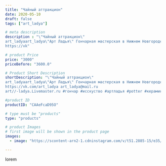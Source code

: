 ```yaml
---
title: "Чайный аттракцион"
date: 2020-05-10
draft: false
tags: ["art_ladya"]

# meta description
description : "\"Чайный аттракцион\" 
art_ladyaart_ladya\"Арт Ладья\" Гончарная мастерская в Нижнем Новгороде. Изготовление керамики и мастер//-классы по обучению. 
https://vk"

# product Price
price: "3000"
priceBefore: "3600.0"

# Product Short Description
shortDescription: "\"Чайный аттракцион\" 
art_ladyaart_ladya\"Арт Ладья\" Гончарная мастерская в Нижнем Новгороде. Изготовление керамики и мастер//-классы по обучению. 
https://vk.com/art_ladya art_ladya@mail.ru 
art//-ladya.Livemaster.ru #гончар #исскуство #артладья #potter #керамикадляинтерьера #керамикаручнаяработа #керамиканазаказ #handmade #посудаизглины #керамика #чайник #эксклюзивнаякерамика #painter #dishes #decor #ceramicar #pot #claygoods #restaurant #earthenware #ceramic #design #elfish #flowers #ceramicart #teapot #заварочныйчайник #clay #авторскаякерамика"

#product ID
productID: "CAAeFcaD95O"

# type must be "products"
type: "products"

# product Images
# first image will be shown in the product page
images:
  - image: "https://scontent-arn2-1.cdninstagram.com/v/t51.2885-15/e35/96373109_1438663156294926_540347816535564416_n.jpg?tp=1&_nc_ht=scontent-arn2-1.cdninstagram.com&_nc_cat=106&_nc_ohc=ixYhXCoKe3MAX-Kcnhx&ccb=7-4&oh=19c38c81be3573c683739b856fd76c8c&oe=6082BAB4&_nc_sid=86f79a&ig_cache_key=MjMwNTk3NTMyNDcwODQyOTM5MA%3D%3D.2-ccb7-4"

---
```

lorem
